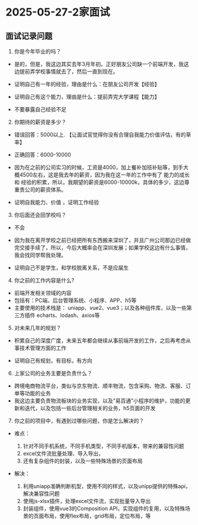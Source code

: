 # 2025-05-27-2家面试

## 面试记录问题

1. 你是今年毕业的吗？
  * 是的，但是，我这边其实去年3月年初。正好朋友公司缺一个前端开发，我这边提前弄学校事情就去了，然后一直到现在。

  * 证明自己有一年的经验，理由是什么：在朋友公司开发【经验】
  * 证明自己有这个能力，理由是什么：提前弄完大学课程【能力】
  * 不要暴露自己经验不足

2. 你期待的薪资是多少？
  * 错误回答：5000以上. 【让面试官觉得你没有合理自我能力价值评估，有的草率】
  * 正确回答：6000-10000
  * 因为在之前的公司实习的时候，工资是4000，加上餐补加班补贴等，到手大概4500左右，这是我去年的薪资，因为我在这一年的工作中有了 能力的成长 和 经验的积累，所以，我期望的薪资是6000-10000k，具体的多少，这边尊重贵公司的薪资体系。

  * 证明自我能力、价值 ，证明工作经验

3. 你后面还会回学校吗？
  * 不会
  * 因为我在离开学校之前已经把所有东西搬来深圳了，并且广州公司那边已经做完交接手续了，所以，今后大概率会在深圳发展；如果学校这边有什么事情，我会找同学帮我处理。

  * 证明自己不是学生，和学校脱离关系，不是应届生

4. 你之前的工作内容是什么?
  * 前端开发相关领域的内容
  * 包括有：PC端、后台管理系统、小程序、APP、h5等
  * 主要使用的技术栈是： uniapp、vue2、vue3；以及各种组件库，以及一些第三方插件 echarts、lodash、axios等

5. 对未来几年的规划？
  * 积累自己的深度广度，未来五年都会继续从事前端开发的工作，之后再考虑从事技术管理方面的工作

  * 证明自己有规划，有目标，有方向

6. 上家公司的业务主要是负责什么？
  * 跨境电商物流平台，类似与京东物流、顺丰物流，包含采购、物流、客服、订单等功能的业务
  * 我这边主要负责物流板块的业务实现，以及"易百通"小程序的维护，功能的更新和迭代，以及包括一些后台管理相关的业务，h5页面的开发

7. 你之前的项目中，有遇到过哪些问题，你是怎么解决的？
  * 难点：
    1. 针对不同手机系统，不同手机类型，不同手机版本，带来的兼容性问题
    2. excel文件流批量处理、导入导出，
    3. 还有复杂组件的封装，以及一些特殊场景的页面布局

  * 解决：
    1. 利用uniapp准确判断机型，使用不同的样式，以及unipp提供的特殊api，解决兼容性问题
    2. 使用js-xlsx插件，处理excel文件流，实现批量导入导出
    3. 封装组件，使用vue3的Composition API，实现组件的复用，以及特殊场景的页面布局，使用flex布局，grid布局，定位布局，等
